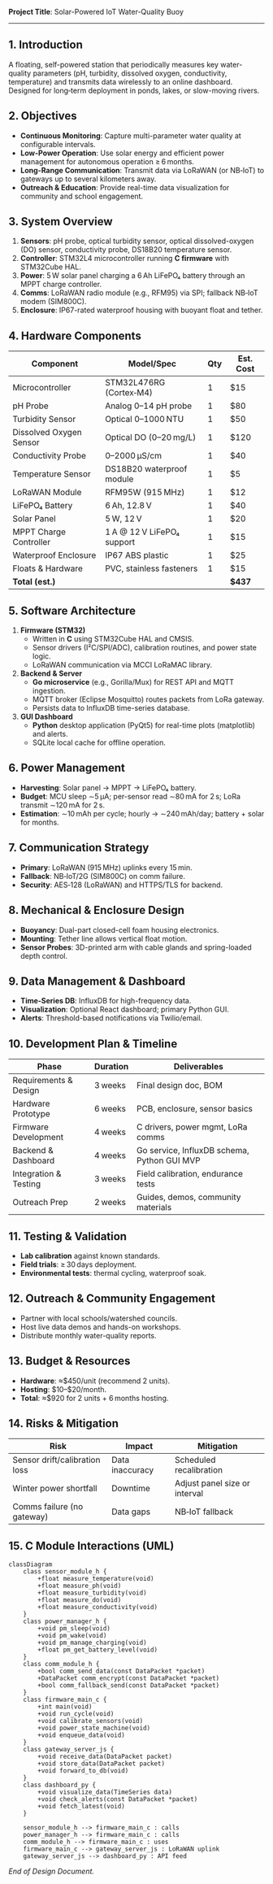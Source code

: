 **Project Title**: Solar-Powered IoT Water-Quality Buoy

---

## 1. Introduction

A floating, self-powered station that periodically measures key water-quality parameters (pH, turbidity, dissolved oxygen, conductivity, temperature) and transmits data wirelessly to an online dashboard. Designed for long‐term deployment in ponds, lakes, or slow-moving rivers.

## 2. Objectives

- **Continuous Monitoring**: Capture multi-parameter water quality at configurable intervals.
- **Low-Power Operation**: Use solar energy and efficient power management for autonomous operation ≥ 6 months.
- **Long-Range Communication**: Transmit data via LoRaWAN (or NB‑IoT) to gateways up to several kilometers away.
- **Outreach & Education**: Provide real-time data visualization for community and school engagement.

## 3. System Overview

1. **Sensors**: pH probe, optical turbidity sensor, optical dissolved-oxygen (DO) sensor, conductivity probe, DS18B20 temperature sensor.
2. **Controller**: STM32L4 microcontroller running **C firmware** with STM32Cube HAL.
3. **Power**: 5 W solar panel charging a 6 Ah LiFePO₄ battery through an MPPT charge controller.
4. **Comms**: LoRaWAN radio module (e.g., RFM95) via SPI; fallback NB‑IoT modem (SIM800C).
5. **Enclosure**: IP67-rated waterproof housing with buoyant float and tether.

## 4. Hardware Components

| Component               | Model/Spec                 | Qty | Est. Cost |
| ----------------------- | -------------------------- | --- | --------- |
| Microcontroller         | STM32L476RG (Cortex‑M4)    | 1   | \$15      |
| pH Probe                | Analog 0–14 pH probe       | 1   | \$80      |
| Turbidity Sensor        | Optical 0–1000 NTU         | 1   | \$50      |
| Dissolved Oxygen Sensor | Optical DO (0–20 mg/L)     | 1   | \$120     |
| Conductivity Probe      | 0–2000 µS/cm               | 1   | \$40      |
| Temperature Sensor      | DS18B20 waterproof module  | 1   | \$5       |
| LoRaWAN Module          | RFM95W (915 MHz)           | 1   | \$12      |
| LiFePO₄ Battery         | 6 Ah, 12.8 V               | 1   | \$40      |
| Solar Panel             | 5 W, 12 V                  | 1   | \$20      |
| MPPT Charge Controller  | 1 A @ 12 V LiFePO₄ support | 1   | \$15      |
| Waterproof Enclosure    | IP67 ABS plastic           | 1   | \$25      |
| Floats & Hardware       | PVC, stainless fasteners   | 1   | \$15      |
| **Total (est.)**        |                            |     | **\$437** |

## 5. Software Architecture

1. **Firmware (STM32)**
   - Written in **C** using STM32Cube HAL and CMSIS.
   - Sensor drivers (I²C/SPI/ADC), calibration routines, and power state logic.
   - LoRaWAN communication via MCCI LoRaMAC library.
2. **Backend & Server**
   - **Go microservice** (e.g., Gorilla/Mux) for REST API and MQTT ingestion.
   - MQTT broker (Eclipse Mosquitto) routes packets from LoRa gateway.
   - Persists data to InfluxDB time-series database.
3. **GUI Dashboard**
   - **Python** desktop application (PyQt5) for real-time plots (matplotlib) and alerts.
   - SQLite local cache for offline operation.

## 6. Power Management

- **Harvesting**: Solar panel → MPPT → LiFePO₄ battery.
- **Budget**: MCU sleep ∼5 µA; per-sensor read ∼80 mA for 2 s; LoRa transmit ∼120 mA for 2 s.
- **Estimation**: ∼10 mAh per cycle; hourly → ∼240 mAh/day; battery + solar for months.

## 7. Communication Strategy

- **Primary**: LoRaWAN (915 MHz) uplinks every 15 min.
- **Fallback**: NB‑IoT/2G (SIM800C) on comm failure.
- **Security**: AES‑128 (LoRaWAN) and HTTPS/TLS for backend.

## 8. Mechanical & Enclosure Design

- **Buoyancy**: Dual-part closed-cell foam housing electronics.
- **Mounting**: Tether line allows vertical float motion.
- **Sensor Probes**: 3D-printed arm with cable glands and spring-loaded depth control.

## 9. Data Management & Dashboard

- **Time-Series DB**: InfluxDB for high-frequency data.
- **Visualization**: Optional React dashboard; primary Python GUI.
- **Alerts**: Threshold-based notifications via Twilio/email.

## 10. Development Plan & Timeline

| Phase                 | Duration | Deliverables                                |
| --------------------- | -------- | ------------------------------------------- |
| Requirements & Design | 3 weeks  | Final design doc, BOM                       |
| Hardware Prototype    | 6 weeks  | PCB, enclosure, sensor basics               |
| Firmware Development  | 4 weeks  | C drivers, power mgmt, LoRa comms           |
| Backend & Dashboard   | 4 weeks  | Go service, InfluxDB schema, Python GUI MVP |
| Integration & Testing | 3 weeks  | Field calibration, endurance tests          |
| Outreach Prep         | 2 weeks  | Guides, demos, community materials          |

## 11. Testing & Validation

- **Lab calibration** against known standards.
- **Field trials**: ≥ 30 days deployment.
- **Environmental tests**: thermal cycling, waterproof soak.

## 12. Outreach & Community Engagement

- Partner with local schools/watershed councils.
- Host live data demos and hands-on workshops.
- Distribute monthly water-quality reports.

## 13. Budget & Resources

- **Hardware**: ≈\$450/unit (recommend 2 units).
- **Hosting**: \$10–\$20/month.
- **Total**: ≈\$920 for 2 units + 6 months hosting.

## 14. Risks & Mitigation

| Risk                          | Impact          | Mitigation                    |
| ----------------------------- | --------------- | ----------------------------- |
| Sensor drift/calibration loss | Data inaccuracy | Scheduled recalibration       |
| Winter power shortfall        | Downtime        | Adjust panel size or interval |
| Comms failure (no gateway)    | Data gaps       | NB‑IoT fallback               |

## 15. C Module Interactions (UML)

```mermaid
classDiagram
    class sensor_module_h {
        +float measure_temperature(void)
        +float measure_ph(void)
        +float measure_turbidity(void)
        +float measure_do(void)
        +float measure_conductivity(void)
    }
    class power_manager_h {
        +void pm_sleep(void)
        +void pm_wake(void)
        +void pm_manage_charging(void)
        +float pm_get_battery_level(void)
    }
    class comm_module_h {
        +bool comm_send_data(const DataPacket *packet)
        +DataPacket comm_encrypt(const DataPacket *packet)
        +bool comm_fallback_send(const DataPacket *packet)
    }
    class firmware_main_c {
        +int main(void)
        +void run_cycle(void)
        +void calibrate_sensors(void)
        +void power_state_machine(void)
        +void enqueue_data(void)
    }
    class gateway_server_js {
        +void receive_data(DataPacket packet)
        +void store_data(DataPacket packet)
        +void forward_to_db(void)
    }
    class dashboard_py {
        +void visualize_data(TimeSeries data)
        +void check_alerts(const DataPacket *packet)
        +void fetch_latest(void)
    }

    sensor_module_h --> firmware_main_c : calls
    power_manager_h --> firmware_main_c : calls
    comm_module_h --> firmware_main_c : uses
    firmware_main_c --> gateway_server_js : LoRaWAN uplink
    gateway_server_js --> dashboard_py : API feed
```

*End of Design Document.*

